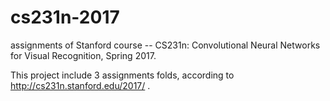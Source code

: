 # cs231n-2017
assignments of Stanford course -- CS231n: Convolutional Neural Networks for Visual Recognition, Spring 2017.

This project include 3 assignments folds, according to http://cs231n.stanford.edu/2017/ .


